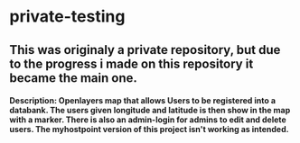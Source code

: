 # private-testing 

## This was originaly a private repository, but due to the progress i made on this repository it became the main one.


#### Description: Openlayers map that allows Users to be registered into a databank. The users given longitude and latitude is then show in the map with a marker. There is also an admin-login for admins to edit and delete users. The myhostpoint version of this project isn't working as intended.
